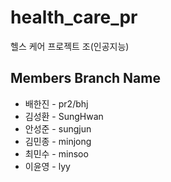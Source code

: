# health_care_pr
헬스 케어 프로젝트 조(인공지능)


## Members Branch Name
* 배한진 - pr2/bhj
* 김성환 - SungHwan
* 안성준 - sungjun
* 김민종 - minjong  
* 최민수 - minsoo
* 이윤영 - lyy

